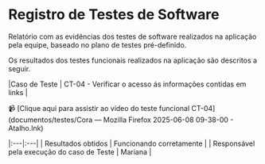 # Registro de Testes de Software

Relatório com as evidências dos testes de software realizados na aplicação pela equipe, baseado no plano de testes pré-definido.

Os resultados dos testes funcionais realizados na aplicação são descritos a seguir.

|Caso de Teste    | CT-04 - Verificar o acesso ás informações contidas em links |

📹 [Clique aqui para assistir ao vídeo do teste funcional CT-04](documentos/testes/Cora — Mozilla Firefox 2025-06-08 09-38-00 - Atalho.lnk)

|:---|:---|
| Resultados obtidos | Funcionando corretamente |
| Responsável pela execução do caso de Teste | Mariana |



